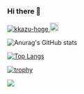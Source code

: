 ### Hi there 👋

<p align="left">
  <a href="https://github.com/kkazu-hoge/kkazu-hoge/">
    <img src="https://komarev.com/ghpvc/?username=kkazu-hoge" alt="kkazu-hoge" />
  </a>
  <a href="https://github.com/kkazu-hoge">
    <img height="20" src="https://img.shields.io/github/followers/kkazu-hoge?label=follow&logo=github&style=flat" />
  </a>
</p>

![Anurag's GitHub stats](https://github-readme-stats.vercel.app/api?username=kkazu-hoge&show_icons=true&theme=radical)

[![Top Langs](https://github-readme-stats.vercel.app/api/top-langs/?username=kkazu-hoge&layout=compact&theme=radical)](https://github.com/anuraghazra/github-readme-stats)

[![trophy](https://github-profile-trophy.vercel.app/?username=kkazu-hoge&theme=radical&row=2&column=7)](https://github.com/ryo-ma/github-profile-trophy)

![](https://github-profile-summary-cards.vercel.app/api/cards/profile-details?username=kkazu-hoge&theme=radical)

<!--
**kkazu-hoge/kkazu-hoge** is a ✨ _special_ ✨ repository because its `README.md` (this file) appears on your GitHub profile.

Here are some ideas to get you started:

- 🔭 I’m currently working on ...
- 🌱 I’m currently learning ...
- 👯 I’m looking to collaborate on ...
- 🤔 I’m looking for help with ...
- 💬 Ask me about ...
- 📫 How to reach me: ...
- 😄 Pronouns: ...
- ⚡ Fun fact: ...
-->
